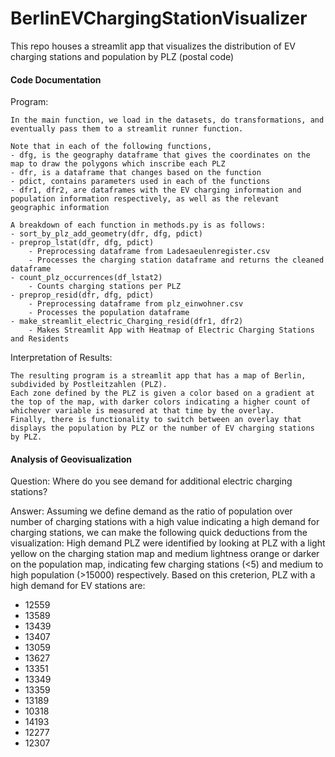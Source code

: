 # BerlinEVChargingStationVisualizer
This repo houses a streamlit app that visualizes the distribution of EV charging stations and population by PLZ (postal code)


#### Code Documentation

Program:

    In the main function, we load in the datasets, do transformations, and eventually pass them to a streamlit runner function.

    Note that in each of the following functions, 
    - dfg, is the geography dataframe that gives the coordinates on the map to draw the polygons which inscribe each PLZ
    - dfr, is a dataframe that changes based on the function
    - pdict, contains parameters used in each of the functions
    - dfr1, dfr2, are dataframes with the EV charging information and population information respectively, as well as the relevant geographic information

    A breakdown of each function in methods.py is as follows:
    - sort_by_plz_add_geometry(dfr, dfg, pdict)
    - preprop_lstat(dfr, dfg, pdict)
        - Preprocessing dataframe from Ladesaeulenregister.csv
        - Processes the charging station dataframe and returns the cleaned dataframe
    - count_plz_occurrences(df_lstat2)
        - Counts charging stations per PLZ
    - preprop_resid(dfr, dfg, pdict)
        - Preprocessing dataframe from plz_einwohner.csv
        - Processes the population dataframe
    - make_streamlit_electric_Charging_resid(dfr1, dfr2)
        - Makes Streamlit App with Heatmap of Electric Charging Stations and Residents

Interpretation of Results:
    
    The resulting program is a streamlit app that has a map of Berlin, subdivided by Postleitzahlen (PLZ).
    Each zone defined by the PLZ is given a color based on a gradient at the top of the map, with darker colors indicating a higher count of whichever variable is measured at that time by the overlay.
    Finally, there is functionality to switch between an overlay that displays the population by PLZ or the number of EV charging stations by PLZ. 


#### Analysis of Geovisualization

Question: Where do you see demand for additional electric charging stations?

Answer:
Assuming we define demand as the ratio of population over number of charging stations with a high value indicating a high demand for charging stations, we can make the following quick deductions from the visualization:
High demand PLZ were identified by looking at PLZ with a light yellow on the charging station map and medium lightness orange or darker on the population map, indicating few charging stations (<5) and medium to high population (>15000) respectively.
Based on this creterion, PLZ with a high demand for EV stations are:
- 12559
- 13589
- 13439
- 13407
- 13059
- 13627
- 13351
- 13349
- 13359
- 13189
- 10318
- 14193
- 12277
- 12307

